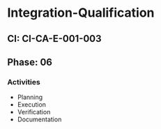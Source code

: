 # Integration-Qualification

## CI: CI-CA-E-001-003
## Phase: 06

### Activities
- Planning
- Execution
- Verification
- Documentation
